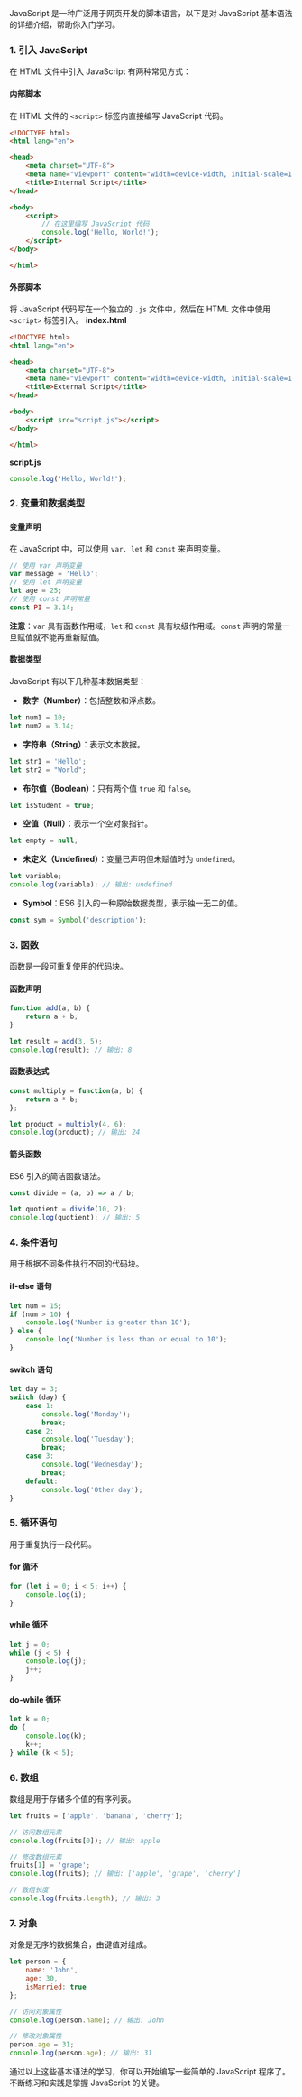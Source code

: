 JavaScript 是一种广泛用于网页开发的脚本语言，以下是对 JavaScript 基本语法的详细介绍，帮助你入门学习。

### 1. 引入 JavaScript
在 HTML 文件中引入 JavaScript 有两种常见方式：

#### 内部脚本
在 HTML 文件的 `<script>` 标签内直接编写 JavaScript 代码。
```html
<!DOCTYPE html>
<html lang="en">

<head>
    <meta charset="UTF-8">
    <meta name="viewport" content="width=device-width, initial-scale=1.0">
    <title>Internal Script</title>
</head>

<body>
    <script>
        // 在这里编写 JavaScript 代码
        console.log('Hello, World!');
    </script>
</body>

</html>
```

#### 外部脚本
将 JavaScript 代码写在一个独立的 `.js` 文件中，然后在 HTML 文件中使用 `<script>` 标签引入。
**index.html**
```html
<!DOCTYPE html>
<html lang="en">

<head>
    <meta charset="UTF-8">
    <meta name="viewport" content="width=device-width, initial-scale=1.0">
    <title>External Script</title>
</head>

<body>
    <script src="script.js"></script>
</body>

</html>
```
**script.js**
```javascript
console.log('Hello, World!');
```

### 2. 变量和数据类型

#### 变量声明
在 JavaScript 中，可以使用 `var`、`let` 和 `const` 来声明变量。
```javascript
// 使用 var 声明变量
var message = 'Hello';
// 使用 let 声明变量
let age = 25;
// 使用 const 声明常量
const PI = 3.14;
```
**注意**：`var` 具有函数作用域，`let` 和 `const` 具有块级作用域。`const` 声明的常量一旦赋值就不能再重新赋值。

#### 数据类型
JavaScript 有以下几种基本数据类型：
- **数字（Number）**：包括整数和浮点数。
```javascript
let num1 = 10;
let num2 = 3.14;
```
- **字符串（String）**：表示文本数据。
```javascript
let str1 = 'Hello';
let str2 = "World";
```
- **布尔值（Boolean）**：只有两个值 `true` 和 `false`。
```javascript
let isStudent = true;
```
- **空值（Null）**：表示一个空对象指针。
```javascript
let empty = null;
```
- **未定义（Undefined）**：变量已声明但未赋值时为 `undefined`。
```javascript
let variable;
console.log(variable); // 输出: undefined
```
- **Symbol**：ES6 引入的一种原始数据类型，表示独一无二的值。
```javascript
const sym = Symbol('description');
```

### 3. 函数
函数是一段可重复使用的代码块。

#### 函数声明
```javascript
function add(a, b) {
    return a + b;
}

let result = add(3, 5);
console.log(result); // 输出: 8
```

#### 函数表达式
```javascript
const multiply = function(a, b) {
    return a * b;
};

let product = multiply(4, 6);
console.log(product); // 输出: 24
```

#### 箭头函数
ES6 引入的简洁函数语法。
```javascript
const divide = (a, b) => a / b;

let quotient = divide(10, 2);
console.log(quotient); // 输出: 5
```

### 4. 条件语句
用于根据不同条件执行不同的代码块。

#### if-else 语句
```javascript
let num = 15;
if (num > 10) {
    console.log('Number is greater than 10');
} else {
    console.log('Number is less than or equal to 10');
}
```

#### switch 语句
```javascript
let day = 3;
switch (day) {
    case 1:
        console.log('Monday');
        break;
    case 2:
        console.log('Tuesday');
        break;
    case 3:
        console.log('Wednesday');
        break;
    default:
        console.log('Other day');
}
```

### 5. 循环语句
用于重复执行一段代码。

#### for 循环
```javascript
for (let i = 0; i < 5; i++) {
    console.log(i);
}
```

#### while 循环
```javascript
let j = 0;
while (j < 5) {
    console.log(j);
    j++;
}
```

#### do-while 循环
```javascript
let k = 0;
do {
    console.log(k);
    k++;
} while (k < 5);
```

### 6. 数组
数组是用于存储多个值的有序列表。

```javascript
let fruits = ['apple', 'banana', 'cherry'];

// 访问数组元素
console.log(fruits[0]); // 输出: apple

// 修改数组元素
fruits[1] = 'grape';
console.log(fruits); // 输出: ['apple', 'grape', 'cherry']

// 数组长度
console.log(fruits.length); // 输出: 3
```

### 7. 对象
对象是无序的数据集合，由键值对组成。

```javascript
let person = {
    name: 'John',
    age: 30,
    isMarried: true
};

// 访问对象属性
console.log(person.name); // 输出: John

// 修改对象属性
person.age = 31;
console.log(person.age); // 输出: 31
```

通过以上这些基本语法的学习，你可以开始编写一些简单的 JavaScript 程序了。不断练习和实践是掌握 JavaScript 的关键。 